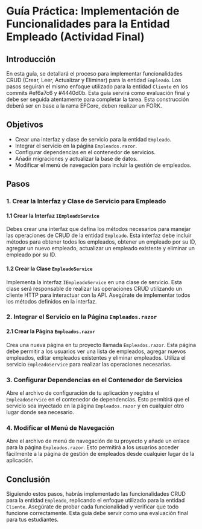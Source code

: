 # Guía Práctica: Implementación de Funcionalidades para la Entidad Empleado (Actividad Final)

## Introducción

En esta guía, se detallará el proceso para implementar funcionalidades CRUD (Crear, Leer, Actualizar y Eliminar) para la entidad `Empleado`. Los pasos seguirán el mismo enfoque utilizado para la entidad `Cliente` en los commits #ef6a7c6 y #4440d0b. Esta guía servirá como evaluación final y debe ser seguida atentamente para completar la tarea.
Esta construcción deberá ser en base a la rama EFCore, deben realizar un FORK.

## Objetivos

- Crear una interfaz y clase de servicio para la entidad `Empleado`.
- Integrar el servicio en la página `Empleados.razor`.
- Configurar dependencias en el contenedor de servicios.
- Añadir migraciones y actualizar la base de datos.
- Modificar el menú de navegación para incluir la gestión de empleados.

## Pasos

### 1. Crear la Interfaz y Clase de Servicio para Empleado

#### 1.1 Crear la Interfaz `IEmpleadoService`

Debes crear una interfaz que defina los métodos necesarios para manejar las operaciones de CRUD de la entidad `Empleado`. Esta interfaz debe incluir métodos para obtener todos los empleados, obtener un empleado por su ID, agregar un nuevo empleado, actualizar un empleado existente y eliminar un empleado por su ID.

#### 1.2 Crear la Clase `EmpleadoService`

Implementa la interfaz `IEmpleadoService` en una clase de servicio. Esta clase será responsable de realizar las operaciones CRUD utilizando un cliente HTTP para interactuar con la API. Asegúrate de implementar todos los métodos definidos en la interfaz.

### 2. Integrar el Servicio en la Página `Empleados.razor`

#### 2.1 Crear la Página `Empleados.razor`

Crea una nueva página en tu proyecto llamada `Empleados.razor`. Esta página debe permitir a los usuarios ver una lista de empleados, agregar nuevos empleados, editar empleados existentes y eliminar empleados. Utiliza el servicio `EmpleadoService` para realizar las operaciones necesarias.

### 3. Configurar Dependencias en el Contenedor de Servicios

Abre el archivo de configuración de tu aplicación y registra el `EmpleadoService` en el contenedor de dependencias. Esto permitirá que el servicio sea inyectado en la página `Empleados.razor` y en cualquier otro lugar donde sea necesario.


### 4. Modificar el Menú de Navegación

Abre el archivo de menú de navegación de tu proyecto y añade un enlace para la página `Empleados.razor`. Esto permitirá a los usuarios acceder fácilmente a la página de gestión de empleados desde cualquier lugar de la aplicación.

## Conclusión

Siguiendo estos pasos, habrás implementado las funcionalidades CRUD para la entidad `Empleado`, replicando el enfoque utilizado para la entidad `Cliente`. Asegúrate de probar cada funcionalidad y verificar que todo funcione correctamente. Esta guía debe servir como una evaluación final para tus estudiantes.
